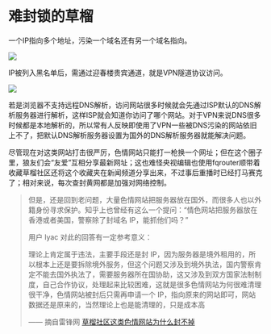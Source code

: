 # 难封锁的草榴

一个IP指向多个地址，污染一个域名还有另一个域名指向。

<!-- ![](https://ipfs.io/ipfs/QmPkd76acmkTYoi92Bxtb5G5QezHzAoQN8YSmJSz4f2G1v?3.png) -->

![](https://raw.githubusercontent.com/hoodiearon/fq-book/master/docs/images/2018-05-02_002837.png)

IP被列入黑名单后，需通过迎春楼贵宾通道，就是VPN隧道协议访问。

<!-- ![](https://ipfs.io/ipfs/Qmf8D6wegWbtbKviSJU1w5tzhn7sYDqJJ7fDtWze77vGaF?0.png) -->

![](https://raw.githubusercontent.com/hoodiearon/fq-book/master/docs/images/2018-05-02_002021.png)

若是浏览器不支持远程DNS解析，访问网站很多时候就会先通过ISP默认的DNS解析服务器进行解析，这样ISP就会知道你访问了哪个网站。对于VPN来说DNS很多时候都是本地解析的，所以常有人反映即使用了VPN一些被DNS污染的网站依旧上不了，把默认DNS解析服务器设置为国外的DNS解析服务器就能解决问题。

尽管现在对这类网站打击很严厉，色情网站只能打一枪换一个网址；但在这个圈子里，狼友们会“友爱”互相分享最新网址；这也难怪央视编辑也使用fqrouter顺带着收藏草榴社区还将这个收藏夹在新闻频道分享出来，不过事后重播时已经打马赛克了；相对来说，每次查封黄网都是加强对网络控制。

> 但是，还是回到老问题，大量色情网站把服务器放在国外，而很多人也以外籍身份寻求保护。知乎上也曾经有这么一个提问：“情色网站把服务器放在香港或者美国，警察除了封域名 IP，能抓他们吗？”
>
> 用户 lyac 对此的回答有一定参考意义：
>
> 理论上肯定属于违法，主要手段还是封 IP，因为服务器是境外租用的，所以根本上还是要拆除境外服务，但这个问题又涉及到境外执法，国内警察肯定不能去国外执法了，需要服务器所在国协助，这又涉及到双方国家法制制度，自己合作协议，处理起来比较困难，这就是很多色情网站为何很难清理很干净，色情网站被封后只需再申请一个 IP，指向原来的网站即可，网站数据还是原来的，当然理论上也是能清理的，只是成本高
>
> —— 摘自雷锋网  [草榴社区这类色情网站为什么封不掉 ](https://www.leiphone.com/news/201612/isY4iUwVGppRMsZA.html)



